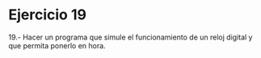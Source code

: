 # Ejercicio 19
19.- Hacer un programa que simule el funcionamiento de un reloj digital y que permita ponerlo en
hora. 